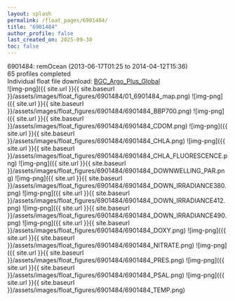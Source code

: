 ```yaml
---
layout: splash
permalink: /float_pages/6901484/
title: "6901484"
author_profile: false
last_created_on: 2025-09-30
toc: false
---
```

 
6901484: remOcean (2013-06-17T01:25 to 2014-04-12T15:36)\
65 profiles completed\
Individual float file download: [BGC_Argo_Plus_Global](https://ftp.soest.hawaii.edu/bgc_argo_plus/Individual_Floats/outliers_removed/6901484_Sprof_processed.nc)\
![img-png]({{ site.url }}{{ site.baseurl }}/assets/images/float_figures/6901484/01_6901484_map.png)
![img-png]({{ site.url }}{{ site.baseurl }}/assets/images/float_figures/6901484/6901484_BBP700.png)
![img-png]({{ site.url }}{{ site.baseurl }}/assets/images/float_figures/6901484/6901484_CDOM.png)
![img-png]({{ site.url }}{{ site.baseurl }}/assets/images/float_figures/6901484/6901484_CHLA.png)
![img-png]({{ site.url }}{{ site.baseurl }}/assets/images/float_figures/6901484/6901484_CHLA_FLUORESCENCE.png)
![img-png]({{ site.url }}{{ site.baseurl }}/assets/images/float_figures/6901484/6901484_DOWNWELLING_PAR.png)
![img-png]({{ site.url }}{{ site.baseurl }}/assets/images/float_figures/6901484/6901484_DOWN_IRRADIANCE380.png)
![img-png]({{ site.url }}{{ site.baseurl }}/assets/images/float_figures/6901484/6901484_DOWN_IRRADIANCE412.png)
![img-png]({{ site.url }}{{ site.baseurl }}/assets/images/float_figures/6901484/6901484_DOWN_IRRADIANCE490.png)
![img-png]({{ site.url }}{{ site.baseurl }}/assets/images/float_figures/6901484/6901484_DOXY.png)
![img-png]({{ site.url }}{{ site.baseurl }}/assets/images/float_figures/6901484/6901484_NITRATE.png)
![img-png]({{ site.url }}{{ site.baseurl }}/assets/images/float_figures/6901484/6901484_PRES.png)
![img-png]({{ site.url }}{{ site.baseurl }}/assets/images/float_figures/6901484/6901484_PSAL.png)
![img-png]({{ site.url }}{{ site.baseurl }}/assets/images/float_figures/6901484/6901484_TEMP.png)
